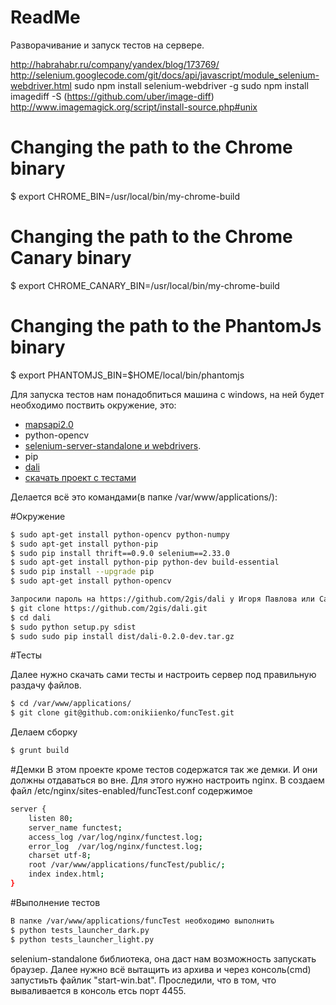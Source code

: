 ReadMe
========

Разворачивание и запуск тестов на сервере.

http://habrahabr.ru/company/yandex/blog/173769/
http://selenium.googlecode.com/git/docs/api/javascript/module_selenium-webdriver.html
sudo npm install selenium-webdriver -g
sudo npm install imagediff -S (https://github.com/uber/image-diff)
http://www.imagemagick.org/script/install-source.php#unix


# Changing the path to the Chrome binary
$ export CHROME_BIN=/usr/local/bin/my-chrome-build

# Changing the path to the Chrome Canary binary
$ export CHROME_CANARY_BIN=/usr/local/bin/my-chrome-build

# Changing the path to the PhantomJs binary
$ export PHANTOMJS_BIN=$HOME/local/bin/phantomjs


Для запуска тестов нам понадобпиться машина с windows, на ней будет необходимо поствить окружение, это:
- [mapsapi2.0](https://github.com/2gis/maps-api-2.0/blob/master/CONTRIBUTING.md#windows)
- python-opencv
- [selenium-server-standalone и webdrivers](https://github.com/bayandin/selenium-launchers/archive/master.zip).
- pip
- [dali](https://github.com/2gis/dali)
- [скачать проект с тестами](https://github.com/onikiienko/funcTest)

Делается всё это командами(в папке /var/www/applications/):

#Окружение

```bash
$ sudo apt-get install python-opencv python-numpy
$ sudo apt-get install python-pip
$ sudo pip install thrift==0.9.0 selenium==2.33.0
$ sudo apt-get install python-pip python-dev build-essential
$ sudo pip install --upgrade pip
$ sudo apt-get install python-opencv

Запросили пароль на https://github.com/2gis/dali у Игоря Павлова или Саши Баяндина
$ git clone https://github.com/2gis/dali.git
$ cd dali
$ sudo python setup.py sdist
$ sudo sudo pip install dist/dali-0.2.0-dev.tar.gz
```
#Тесты

Далее нужно скачать сами тесты и настроить сервер под правильную раздачу файлов.

```bash
$ cd /var/www/applications/
$ git clone git@github.com:onikiienko/funcTest.git
```
Делаем сборку
```bash
$ grunt build
```

#Демки
В этом проекте кроме тестов содержатся так же демки. И они должны отдаваться во вне. Для этого нужно настроить nginx.
В создаем файл /etc/nginx/sites-enabled/funcTest.conf содержимое

```bash
server {
    listen 80;
    server_name functest;
    access_log /var/log/nginx/functest.log;
    error_log  /var/log/nginx/functest.log;
    charset utf-8;
    root /var/www/applications/funcTest/public/;
    index index.html;
}
```

#Выполнение тестов

```bash
В папке /var/www/applications/funcTest необходимо выполнить
$ python tests_launcher_dark.py
$ python tests_launcher_light.py
```

selenium-standalone библиотека, она даст нам возможность запускать браузер. Далее нужно всё вытащить из архива и через консоль(cmd) запустиьть файлик "start-win.bat". Проследили, что в том, что вываливается в консоль етсь порт 4455.
